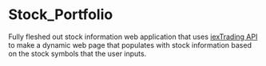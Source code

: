 # Stock_Portfolio
Fully fleshed out stock information web application that uses [iexTrading API](https://iextrading.com/developer/docs) to make a dynamic web page that populates with stock information based on the stock symbols that the user inputs.

